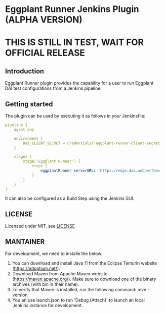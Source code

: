 # Eggplant Runner Jenkins Plugin (ALPHA VERSION)

# THIS IS STILL IN TEST, WAIT FOR OFFICIAL RELEASE

## Introduction

Eggplant Runner plugin provides the capability for a user to run Eggplant DAI test configurations from a Jenkins pipeline.

## Getting started

The plugin can be used by executing it as follows in your Jenkinsfile:

```yaml
pipeline {
    agent any

    environment {
        DAI_CLIENT_SECRET = credentials('eggplant-runner-client-secret')
    }

    stages {
        stage('Eggplant Runner') {
            steps {
                eggplantRunner serverURL: 'https://edge.dai.webperfdev.com/', testConfigId: '307fee3e-9d6b-43e6-b31e-f1d379f27cdf'
            }
        }
    }
}
```

It can also be configured as a Build Step using the Jenkins GUI.

## LICENSE

Licensed under MIT, see [LICENSE](LICENSE.md)

## MANTAINER

For development, we need to installe the below.

1. You can download and install Java 11 from the Eclipse Temurin website (https://adoptium.net/).
2. Download Maven from Apache Maven website (https://maven.apache.org/). Make sure to download one of the binary archives (with bin in their name).
3. To verify that Maven is installed, run the following command: mvn -version
4. You an use launch.json to run 'Debug (Attach)' to launch an local Jenkins instance for development.
